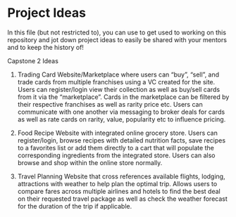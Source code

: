 # Project Ideas

In this file (but not restricted to), you can use to get used to working on this repository and jot down project ideas to easily be shared with your mentors and to keep the history of!

Capstone 2 Ideas

1. Trading Card Website/Marketplace where users can “buy”, “sell”, and trade cards from multiple franchises using a VC created for the site. Users can register/login view their collection as well as buy/sell cards from it via the “marketplace”. Cards in the marketplace can be filtered by their respective franchises as well as rarity price etc. Users can communicate with one another via messaging to broker deals for cards as well as rate cards on rarity, value, popularity etc to influence pricing.

 2. Food Recipe Website with integrated online grocery store. Users can register/login, browse recipes with detailed nutrition facts, save recipes to a favorites list or add them directly to a cart that will populate the corresponding ingredients from the integrated store. Users can also browse and shop within the online store normally.

3. Travel Planning Website that cross references available flights, lodging, attractions with weather to help plan the optimal trip. Allows users to compare fares across multiple airlines and hotels to find the best deal on their requested travel package as well as check the weather forecast for the duration of the trip if applicable. 
